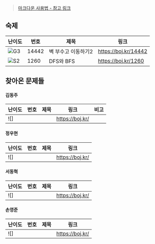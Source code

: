 > [마크다운 사용법 - 참고 링크](https://gist.github.com/ihoneymon/652be052a0727ad59601)

<!-- 문제 템플릿

| 난이도 | 번호 | 제목 | 링크             |
| ------ | ---- | ---- | ---------------- |
| ![??]  | -    | -    | https://boj.kr/- |

-->

## 숙제

| 난이도 | 번호 | 제목             | 링크                |
| ------ | ---- | ---------------- | ------------------- |
| ![G3]  | 14442 | 벽 부수고 이동하기2 | https://boj.kr/14442 |
| ![S2]  | 1260  | DFS와 BFS | https://boj.kr/1260 |


## 찾아온 문제들

<!--

#### 민기홍

기홍아 행복해라...

| 난이도 | 번호 | 제목 | 링크               |
| ------ | ---- | ---- | ------------------ |
| ![S3]  | -    | -    | <https://boj.kr/-> |

-->

#### 김동주

| 난이도 | 번호  | 제목          | 링크                 | 비고                      |
| ------ | ----- | ------------- | -------------------- | ------------------------- |
| ![]  ||    | https://boj.kr/ |

#### 정우현

| 난이도 | 번호 | 제목 | 링크            |
| ------ | ---- | ---- | --------------- |
| ![]  ||    | https://boj.kr/ |

#### 서동혁

| 난이도 | 번호 | 제목 | 링크            |
| ------ | ---- | ---- | --------------- |
| ![]  ||    | https://boj.kr/ |

#### 손영준

| 난이도 | 번호 | 제목 | 링크            |
| ------ | ---- | ---- | --------------- |
| ![]  ||    | https://boj.kr/ |


<!-- solved.ac 문제 난이도 별 태그 이미지 -->

[P1]: https://d2gd6pc034wcta.cloudfront.net/tier/20.svg
[P2]: https://d2gd6pc034wcta.cloudfront.net/tier/19.svg
[P3]: https://d2gd6pc034wcta.cloudfront.net/tier/18.svg
[P4]: https://d2gd6pc034wcta.cloudfront.net/tier/17.svg
[P5]: https://d2gd6pc034wcta.cloudfront.net/tier/16.svg
[G1]: https://d2gd6pc034wcta.cloudfront.net/tier/15.svg
[G2]: https://d2gd6pc034wcta.cloudfront.net/tier/14.svg
[G3]: https://d2gd6pc034wcta.cloudfront.net/tier/13.svg
[G4]: https://d2gd6pc034wcta.cloudfront.net/tier/12.svg
[G5]: https://d2gd6pc034wcta.cloudfront.net/tier/11.svg
[S1]: https://d2gd6pc034wcta.cloudfront.net/tier/10.svg
[S2]: https://d2gd6pc034wcta.cloudfront.net/tier/9.svg
[S3]: https://d2gd6pc034wcta.cloudfront.net/tier/8.svg
[S4]: https://d2gd6pc034wcta.cloudfront.net/tier/7.svg
[S5]: https://d2gd6pc034wcta.cloudfront.net/tier/6.svg
[??]: https://d2gd6pc034wcta.cloudfront.net/tier/0.svg
